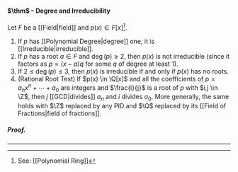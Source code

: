 #### $\thm$ – Degree and Irreducibility
Let $F$ be a [[Field|field]] and $p(x) \in F[x]$[^1].
1. If $p$ has [[Polynomial Degree|degree]] one, it is [[Irreducible|irreducible]]. 
2. If $p$ has a root $a \in F$ and $\deg(p) \geq 2$, then $p(x)$ is not irreducible (since it factors as $p = (x-a)q$ for some $q$ of degree at least $1$).
3. If $2 \leq \deg(p) \leq 3$, then $p(x)$ is irreducible if and only if $p(x)$ has no roots.
4. (Rational Root Test) If $p(x) \in \Q[x]$ and all the coefficients of $p = a_n x^n + \cdots + a_0$ are integers and $\frac{i}{j}$ is a root of $p$ with $i,j \in \Z$, then $j$ [[GCD|divides]] $a_n$ and $i$ divides $a_0$. More generally, the same holds with $\Z$ replaced by any PID and $\Q$ replaced by its [[Field of Fractions|field of fractions]].

##### *Proof.*
***

[^1]: See: [[Polynomial Ring]]